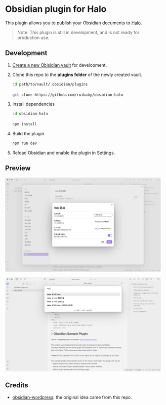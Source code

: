 # Obsidian plugin for Halo

This plugin allows you to publish your Obsidian documents to [Halo](https://github.com/halo-dev/halo).

> Note: This plugin is still in development, and is not ready for production use.

## Development

1. [Create a new Obisidian vault](https://help.obsidian.md/Getting+started/Create+a+vault) for development.
2. Clone this repo to the **plugins folder** of the newly created vault.

   ```bash
   cd path/to/vault/.obsidian/plugins

   git clone https://github.com/ruibaby/obsidian-halo
   ```

3. Install dependencies

   ```bash
   cd obsidian-halo

   npm install
   ```

4. Build the plugin

   ```bash
   npm run dev
   ```

5. Reload Obsidian and enable the plugin in Settings.

## Preview

![settings](./images/settings.png)

![commands](./images/commands.png)

## Credits

- [obsidian-wordpress](https://github.com/devbean/obsidian-wordpress): the original idea came from this repo.
